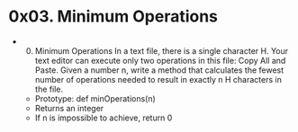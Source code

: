 # 0x03. Minimum Operations

* 0. Minimum Operations
In a text file, there is a single character H. Your text editor can execute only two operations in this file: Copy All and Paste. Given a number n, write a method that calculates the fewest number of operations needed to result in exactly n H characters in the file.

   * Prototype: def minOperations(n)
   * Returns an integer
   * If n is impossible to achieve, return 0
